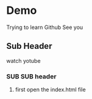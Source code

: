 # Demo 
Trying to learn Github
See you
## Sub Header
watch yotube

### SUB SUB header

1. first open the index.html file